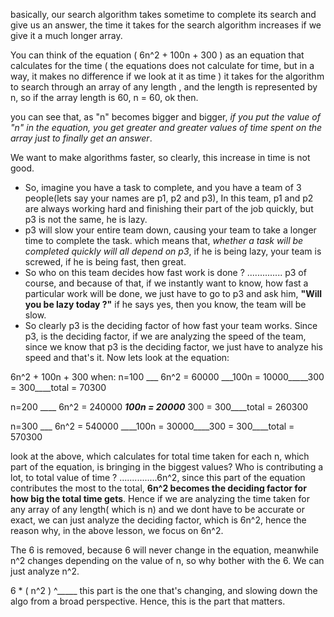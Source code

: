 basically, our search algorithm takes sometime to complete its search and give us an answer, 
the time it takes for the search algorithm increases if we give it a much longer array.

You can think of the equation ( 6n^2 + 100n + 300 ) as an equation that calculates for the time ( the equations does not calculate for time, but in a way, it makes no difference if we look at it as time ) it takes for the algorithm to search through an array of any length , and the length is represented by n, so if the array length is 60, n = 60, ok then.

you can see that, as "n" becomes bigger and bigger, _if you put the value of "n" in the equation, you get greater and greater values of time spent on the array just to finally get an answer_. 

We want to make algorithms faster, so clearly, this increase in time is not good.

- So, imagine you have a task to complete, and you have a team of 3 people(lets say your names are p1, p2 and p3), In this team, p1 and p2 are always working hard and finishing their part of the job quickly, but p3 is not the same, he is lazy.
- p3 will slow your entire team down, causing your team to take a longer time to complete the task. which means that, _whether a task will be completed quickly will all depend on p3_, if he is being lazy, your team is screwed, if he is being fast, then great.
- So who on this team decides how fast work is done ? .............. p3 of course, and because of that, if we instantly want to know, how fast a particular work will be done, we just have to go to p3 and ask him, **"Will you be lazy today ?"** if he says yes, then you know, the team will be slow.
- So clearly p3 is the deciding factor of how fast your team works. Since p3, is the deciding factor, if we are analyzing the speed of the team, since we know that p3 is the deciding factor, we just have to analyze his speed and that's it. Now lets look at the equation:

6n^2 + 100n + 300
when:
n=100 ___ 6n^2 = 60000 ___100n = 10000_____300 = 300____total = 70300

n=200 ____ 6n^2 = 240000 ___100n = 20000___ 300 = 300____total = 260300

n=300 ___ 6n^2 = 540000 ____100n = 30000____300 = 300____total = 570300

look at the above, which calculates for total time taken for each n, which part of the equation, is bringing in the biggest values? Who is contributing a lot, to total value of time ? ...............6n^2, since this part of the equation contributes the most to the total, **6n^2 becomes the deciding factor for how big the total time gets**. Hence if we are analyzing the time taken for any array of any length( which is n) and we dont have to be accurate or exact, we can just analyze the deciding factor, which is 6n^2, hence the reason why, in the above lesson, we focus on 6n^2.

The 6 is removed, because 6 will never change in the equation, meanwhile n^2 changes depending on the value of n, so why bother with the 6. We can just analyze n^2.

6 * ( n^2 )
       ^_____ this part is the one that's changing, and slowing down the algo from a broad perspective. Hence, this is the part that matters.
